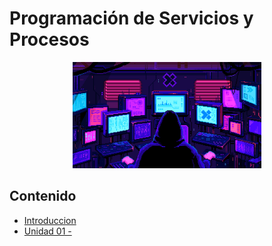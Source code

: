 # Programación de Servicios y Procesos

<div align=center>
<img src="../extras/hacker.gif" alt="cyber" width="60%">
</div>

## Contenido
- [Introduccion](./introduccion/README.md)
- [Unidad 01 - ](./unidad01/README.md)